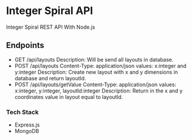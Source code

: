 # Integer Spiral API
Integer Spiral REST API With Node.js

## Endpoints
- GET /api/layouts
     Description: Will be send all layouts in database.
- POST /api/layouts
     Content-Type: application/json
     values: x:integer and y:integer
     Description: Create new layout with x and y dimensions in database and return layoutId.
 - POST /api/layouts/getValue
     Content-Type: application/json
     values: x:integer, y:integer, layoutId:integer
     Description: Return in the x and y coordinates value in layout equal to layoutId.

### Tech Stack
- Express.js
- MongoDB
